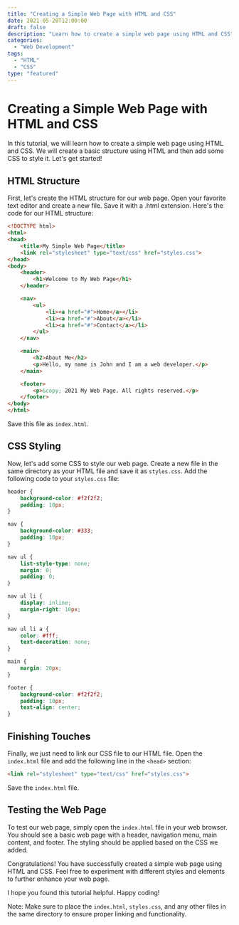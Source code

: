 ```yaml
--- 
title: "Creating a Simple Web Page with HTML and CSS" 
date: 2021-05-20T12:00:00 
draft: false 
description: "Learn how to create a simple web page using HTML and CSS" 
categories: 
  - "Web Development" 
tags: 
  - "HTML" 
  - "CSS" 
type: "featured" 
--- 
```


# Creating a Simple Web Page with HTML and CSS

In this tutorial, we will learn how to create a simple web page using HTML and CSS. We will create a basic structure using HTML and then add some CSS to style it. Let's get started!

## HTML Structure

First, let's create the HTML structure for our web page. Open your favorite text editor and create a new file. Save it with a .html extension. Here's the code for our HTML structure:

```html
<!DOCTYPE html>
<html>
<head>
    <title>My Simple Web Page</title>
    <link rel="stylesheet" type="text/css" href="styles.css">
</head>
<body>
    <header>
        <h1>Welcome to My Web Page</h1>
    </header>

    <nav>
        <ul>
            <li><a href="#">Home</a></li>
            <li><a href="#">About</a></li>
            <li><a href="#">Contact</a></li>
        </ul>
    </nav>

    <main>
        <h2>About Me</h2>
        <p>Hello, my name is John and I am a web developer.</p>
    </main>

    <footer>
        <p>&copy; 2021 My Web Page. All rights reserved.</p>
    </footer>
</body>
</html>
```

Save this file as `index.html`.

## CSS Styling

Now, let's add some CSS to style our web page. Create a new file in the same directory as your HTML file and save it as `styles.css`. Add the following code to your `styles.css` file:

```css
header {
    background-color: #f2f2f2;
    padding: 10px;
}

nav {
    background-color: #333;
    padding: 10px;
}

nav ul {
    list-style-type: none;
    margin: 0;
    padding: 0;
}

nav ul li {
    display: inline;
    margin-right: 10px;
}

nav ul li a {
    color: #fff;
    text-decoration: none;
}

main {
    margin: 20px;
}

footer {
    background-color: #f2f2f2;
    padding: 10px;
    text-align: center;
}
```

## Finishing Touches

Finally, we just need to link our CSS file to our HTML file. Open the `index.html` file and add the following line in the `<head>` section:

```html
<link rel="stylesheet" type="text/css" href="styles.css">
```

Save the `index.html` file.

## Testing the Web Page

To test our web page, simply open the `index.html` file in your web browser. You should see a basic web page with a header, navigation menu, main content, and footer. The styling should be applied based on the CSS we added.

Congratulations! You have successfully created a simple web page using HTML and CSS. Feel free to experiment with different styles and elements to further enhance your web page.

I hope you found this tutorial helpful. Happy coding!

Note: Make sure to place the `index.html`, `styles.css`, and any other files in the same directory to ensure proper linking and functionality.
